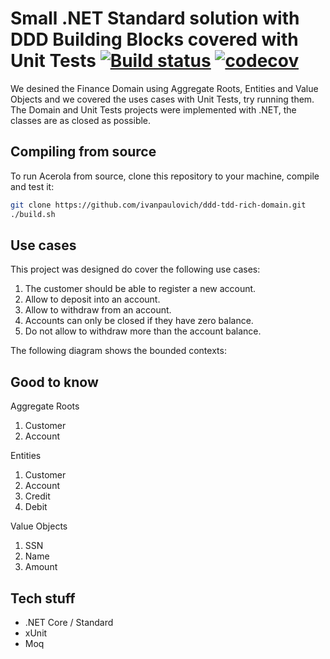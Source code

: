 # Small .NET Standard solution with DDD Building Blocks covered with Unit Tests [![Build status](https://ci.appveyor.com/api/projects/status/ujilt0luhnvpm4to?svg=true)](https://ci.appveyor.com/project/ivanpaulovich/ddd-tdd-rich-domain) [![codecov](https://codecov.io/gh/ivanpaulovich/ddd-tdd-rich-domain/branch/master/graph/badge.svg)](https://codecov.io/gh/ivanpaulovich/ddd-tdd-rich-domain)

We desined the Finance Domain using Aggregate Roots, Entities and Value Objects and we covered the uses cases with Unit Tests, try running them. The Domain and Unit Tests projects were implemented with .NET, the classes are as closed as possible.

## Compiling from source

To run Acerola from source, clone this repository to your machine, compile and test it:

```sh
git clone https://github.com/ivanpaulovich/ddd-tdd-rich-domain.git
./build.sh
```

## Use cases

This project was designed do cover the following use cases:

1. The customer should be able to register a new account.
2. Allow to deposit into an account.
3. Allow to withdraw from an account.
4. Accounts can only be closed if they have zero balance.
5. Do not allow to withdraw more than the account balance.

The following diagram shows the bounded contexts:

## Good to know

Aggregate Roots
1. Customer
2. Account

Entities
1. Customer
2. Account
3. Credit
3. Debit

Value Objects
1. SSN
2. Name
3. Amount

## Tech stuff

* .NET Core / Standard
* xUnit
* Moq
